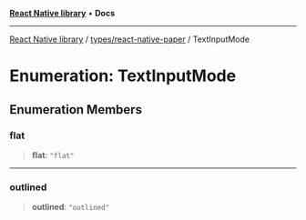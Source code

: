 [**React Native library**](../../../index.md) • **Docs**

***

[React Native library](../../../modules.md) / [types/react-native-paper](../index.md) / TextInputMode

# Enumeration: TextInputMode

## Enumeration Members

### flat

> **flat**: `"flat"`

***

### outlined

> **outlined**: `"outlined"`
